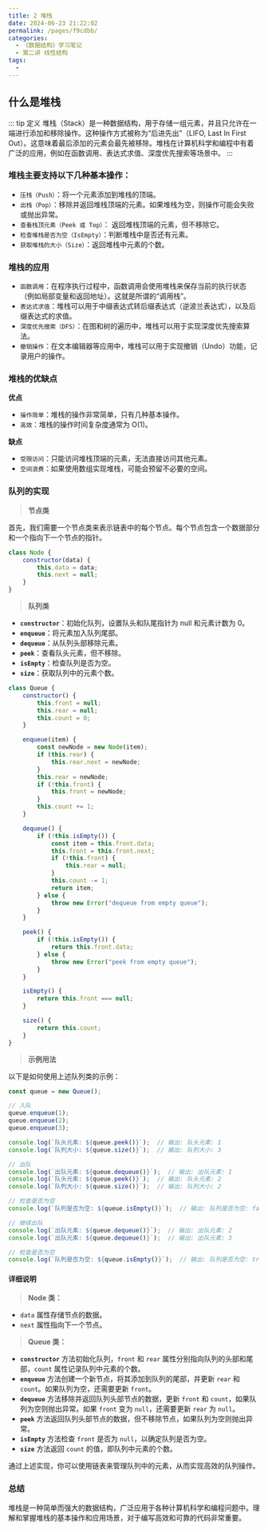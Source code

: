 ```yaml
---
title: 2 堆栈
date: 2024-06-23 21:22:02
permalink: /pages/f9cdbb/
categories:
  - 《数据结构》学习笔记
  - 第二讲 线性结构
tags:
  - 
---
```


## 什么是堆栈
::: tip 定义
堆栈（Stack）是一种数据结构，用于存储一组元素，并且只允许在一端进行添加和移除操作。这种操作方式被称为“后进先出”（LIFO, Last In First Out）。这意味着最后添加的元素会最先被移除。堆栈在计算机科学和编程中有着广泛的应用，例如在函数调用、表达式求值、深度优先搜索等场景中。
::: 

### 堆栈主要支持以下几种基本操作：
- `压栈（Push）`：将一个元素添加到堆栈的顶端。
- `出栈（Pop）`：移除并返回堆栈顶端的元素。如果堆栈为空，则操作可能会失败或抛出异常。
- `查看栈顶元素（Peek 或 Top）`： 返回堆栈顶端的元素，但不移除它。
- `检查堆栈是否为空（IsEmpty）`：判断堆栈中是否还有元素。
- `获取堆栈的大小（Size）`：返回堆栈中元素的个数。

### 堆栈的应用
- `函数调用`：在程序执行过程中，函数调用会使用堆栈来保存当前的执行状态（例如局部变量和返回地址）。这就是所谓的“调用栈”。
- `表达式求值`：堆栈可以用于中缀表达式转后缀表达式（逆波兰表达式），以及后缀表达式的求值。
- `深度优先搜索（DFS）`：在图和树的遍历中，堆栈可以用于实现深度优先搜索算法。
- `撤销操作`：在文本编辑器等应用中，堆栈可以用于实现撤销（Undo）功能，记录用户的操作。

### 堆栈的优缺点
**优点**
- `操作简单`：堆栈的操作非常简单，只有几种基本操作。
- `高效`：堆栈的操作时间复杂度通常为 O(1)。

**缺点**
- `受限访问`：只能访问堆栈顶端的元素，无法直接访问其他元素。
- `空间浪费`：如果使用数组实现堆栈，可能会预留不必要的空间。

### 队列的实现
> **节点类**

首先，我们需要一个节点类来表示链表中的每个节点。每个节点包含一个数据部分和一个指向下一个节点的指针。
```javascript
class Node {
    constructor(data) {
        this.data = data;
        this.next = null;
    }
}
```
> **队列类**

- **`constructor`**：初始化队列，设置队头和队尾指针为 null 和元素计数为 0。
- **`enqueue`**：将元素加入队列尾部。
- **`dequeue`**：从队列头部移除元素。
- **`peek`**：查看队头元素，但不移除。
- **`isEmpty`**：检查队列是否为空。
- **`size`**：获取队列中的元素个数。

```javascript
class Queue {
    constructor() {
        this.front = null;
        this.rear = null;
        this.count = 0;
    }

    enqueue(item) {
        const newNode = new Node(item);
        if (this.rear) {
            this.rear.next = newNode;
        }
        this.rear = newNode;
        if (!this.front) {
            this.front = newNode;
        }
        this.count += 1;
    }

    dequeue() {
        if (!this.isEmpty()) {
            const item = this.front.data;
            this.front = this.front.next;
            if (!this.front) {
                this.rear = null;
            }
            this.count -= 1;
            return item;
        } else {
            throw new Error("dequeue from empty queue");
        }
    }

    peek() {
        if (!this.isEmpty()) {
            return this.front.data;
        } else {
            throw new Error("peek from empty queue");
        }
    }

    isEmpty() {
        return this.front === null;
    }

    size() {
        return this.count;
    }
}
```

> **示例用法**

以下是如何使用上述队列类的示例：
```javascript
const queue = new Queue();

// 入队
queue.enqueue(1);
queue.enqueue(2);
queue.enqueue(3);

console.log(`队头元素: ${queue.peek()}`);  // 输出: 队头元素: 1
console.log(`队列大小: ${queue.size()}`);  // 输出: 队列大小: 3

// 出队
console.log(`出队元素: ${queue.dequeue()}`);  // 输出: 出队元素: 1
console.log(`队头元素: ${queue.peek()}`);  // 输出: 队头元素: 2
console.log(`队列大小: ${queue.size()}`);  // 输出: 队列大小: 2

// 检查是否为空
console.log(`队列是否为空: ${queue.isEmpty()}`);  // 输出: 队列是否为空: false

// 继续出队
console.log(`出队元素: ${queue.dequeue()}`);  // 输出: 出队元素: 2
console.log(`出队元素: ${queue.dequeue()}`);  // 输出: 出队元素: 3

// 检查是否为空
console.log(`队列是否为空: ${queue.isEmpty()}`);  // 输出: 队列是否为空: true
```
#### 详细说明

> **Node 类：**

- `data` 属性存储节点的数据。
- `next` 属性指向下一个节点。

> **Queue 类：**

- **`constructor`** 方法初始化队列，`front` 和 `rear` 属性分别指向队列的头部和尾部，`count` 属性记录队列中元素的个数。
- **`enqueue`** 方法创建一个新节点，将其添加到队列的尾部，并更新 `rear` 和 `count`。如果队列为空，还需要更新 `front`。
- **`dequeue`** 方法移除并返回队列头部节点的数据，更新 `front` 和 `count`，如果队列为空则抛出异常。如果 `front` 变为 `null`，还需要更新 `rear` 为 `null`。
- **`peek`** 方法返回队列头部节点的数据，但不移除节点，如果队列为空则抛出异常。
- **`isEmpty`** 方法检查 `front` 是否为 `null`，以确定队列是否为空。
- **`size`** 方法返回 `count` 的值，即队列中元素的个数。

通过上述实现，你可以使用链表来管理队列中的元素，从而实现高效的队列操作。

### 总结
堆栈是一种简单而强大的数据结构，广泛应用于各种计算机科学和编程问题中。理解和掌握堆栈的基本操作和应用场景，对于编写高效和可靠的代码非常重要。